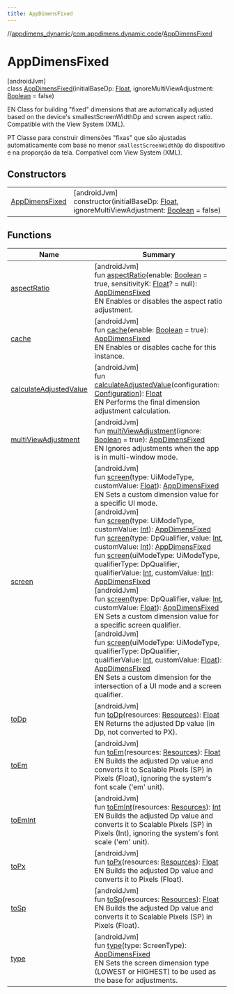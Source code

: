 ```yaml
---
title: AppDimensFixed
---
```

//[appdimens_dynamic](../../../index.html)/[com.appdimens.dynamic.code](../index.html)/[AppDimensFixed](index.html)



# AppDimensFixed



[androidJvm]\
class [AppDimensFixed](index.html)(initialBaseDp: [Float](https://kotlinlang.org/api/core/kotlin-stdlib/kotlin/-float/index.html), ignoreMultiViewAdjustment: [Boolean](https://kotlinlang.org/api/core/kotlin-stdlib/kotlin/-boolean/index.html) = false)

EN Class for building &quot;fixed&quot; dimensions that are automatically adjusted based on the device's smallestScreenWidthDp and screen aspect ratio. Compatible with the View System (XML).



PT Classe para construir dimensões &quot;fixas&quot; que são ajustadas automaticamente com base no menor `smallestScreenWidthDp` do dispositivo e na proporção da tela. Compatível com View System (XML).



## Constructors


| | |
|---|---|
| [AppDimensFixed](-app-dimens-fixed.html) | [androidJvm]<br>constructor(initialBaseDp: [Float](https://kotlinlang.org/api/core/kotlin-stdlib/kotlin/-float/index.html), ignoreMultiViewAdjustment: [Boolean](https://kotlinlang.org/api/core/kotlin-stdlib/kotlin/-boolean/index.html) = false) |


## Functions


| Name | Summary |
|---|---|
| [aspectRatio](aspect-ratio.html) | [androidJvm]<br>fun [aspectRatio](aspect-ratio.html)(enable: [Boolean](https://kotlinlang.org/api/core/kotlin-stdlib/kotlin/-boolean/index.html) = true, sensitivityK: [Float](https://kotlinlang.org/api/core/kotlin-stdlib/kotlin/-float/index.html)? = null): [AppDimensFixed](index.html)<br>EN Enables or disables the aspect ratio adjustment. |
| [cache](cache.html) | [androidJvm]<br>fun [cache](cache.html)(enable: [Boolean](https://kotlinlang.org/api/core/kotlin-stdlib/kotlin/-boolean/index.html) = true): [AppDimensFixed](index.html)<br>EN Enables or disables cache for this instance. |
| [calculateAdjustedValue](calculate-adjusted-value.html) | [androidJvm]<br>fun [calculateAdjustedValue](calculate-adjusted-value.html)(configuration: [Configuration](https://developer.android.com/reference/kotlin/android/content/res/Configuration.html)): [Float](https://kotlinlang.org/api/core/kotlin-stdlib/kotlin/-float/index.html)<br>EN Performs the final dimension adjustment calculation. |
| [multiViewAdjustment](multi-view-adjustment.html) | [androidJvm]<br>fun [multiViewAdjustment](multi-view-adjustment.html)(ignore: [Boolean](https://kotlinlang.org/api/core/kotlin-stdlib/kotlin/-boolean/index.html) = true): [AppDimensFixed](index.html)<br>EN Ignores adjustments when the app is in multi-window mode. |
| [screen](screen.html) | [androidJvm]<br>fun [screen](screen.html)(type: UiModeType, customValue: [Float](https://kotlinlang.org/api/core/kotlin-stdlib/kotlin/-float/index.html)): [AppDimensFixed](index.html)<br>EN Sets a custom dimension value for a specific UI mode.<br>[androidJvm]<br>fun [screen](screen.html)(type: UiModeType, customValue: [Int](https://kotlinlang.org/api/core/kotlin-stdlib/kotlin/-int/index.html)): [AppDimensFixed](index.html)<br>fun [screen](screen.html)(type: DpQualifier, value: [Int](https://kotlinlang.org/api/core/kotlin-stdlib/kotlin/-int/index.html), customValue: [Int](https://kotlinlang.org/api/core/kotlin-stdlib/kotlin/-int/index.html)): [AppDimensFixed](index.html)<br>fun [screen](screen.html)(uiModeType: UiModeType, qualifierType: DpQualifier, qualifierValue: [Int](https://kotlinlang.org/api/core/kotlin-stdlib/kotlin/-int/index.html), customValue: [Int](https://kotlinlang.org/api/core/kotlin-stdlib/kotlin/-int/index.html)): [AppDimensFixed](index.html)<br>[androidJvm]<br>fun [screen](screen.html)(type: DpQualifier, value: [Int](https://kotlinlang.org/api/core/kotlin-stdlib/kotlin/-int/index.html), customValue: [Float](https://kotlinlang.org/api/core/kotlin-stdlib/kotlin/-float/index.html)): [AppDimensFixed](index.html)<br>EN Sets a custom dimension value for a specific screen qualifier.<br>[androidJvm]<br>fun [screen](screen.html)(uiModeType: UiModeType, qualifierType: DpQualifier, qualifierValue: [Int](https://kotlinlang.org/api/core/kotlin-stdlib/kotlin/-int/index.html), customValue: [Float](https://kotlinlang.org/api/core/kotlin-stdlib/kotlin/-float/index.html)): [AppDimensFixed](index.html)<br>EN Sets a custom dimension for the intersection of a UI mode and a screen qualifier. |
| [toDp](to-dp.html) | [androidJvm]<br>fun [toDp](to-dp.html)(resources: [Resources](https://developer.android.com/reference/kotlin/android/content/res/Resources.html)): [Float](https://kotlinlang.org/api/core/kotlin-stdlib/kotlin/-float/index.html)<br>EN Returns the adjusted Dp value (in Dp, not converted to PX). |
| [toEm](to-em.html) | [androidJvm]<br>fun [toEm](to-em.html)(resources: [Resources](https://developer.android.com/reference/kotlin/android/content/res/Resources.html)): [Float](https://kotlinlang.org/api/core/kotlin-stdlib/kotlin/-float/index.html)<br>EN Builds the adjusted Dp value and converts it to Scalable Pixels (SP) in Pixels (Float), ignoring the system's font scale ('em' unit). |
| [toEmInt](to-em-int.html) | [androidJvm]<br>fun [toEmInt](to-em-int.html)(resources: [Resources](https://developer.android.com/reference/kotlin/android/content/res/Resources.html)): [Int](https://kotlinlang.org/api/core/kotlin-stdlib/kotlin/-int/index.html)<br>EN Builds the adjusted Dp value and converts it to Scalable Pixels (SP) in Pixels (Int), ignoring the system's font scale ('em' unit). |
| [toPx](to-px.html) | [androidJvm]<br>fun [toPx](to-px.html)(resources: [Resources](https://developer.android.com/reference/kotlin/android/content/res/Resources.html)): [Float](https://kotlinlang.org/api/core/kotlin-stdlib/kotlin/-float/index.html)<br>EN Builds the adjusted Dp value and converts it to Pixels (Float). |
| [toSp](to-sp.html) | [androidJvm]<br>fun [toSp](to-sp.html)(resources: [Resources](https://developer.android.com/reference/kotlin/android/content/res/Resources.html)): [Float](https://kotlinlang.org/api/core/kotlin-stdlib/kotlin/-float/index.html)<br>EN Builds the adjusted Dp value and converts it to Scalable Pixels (SP) in Pixels (Float). |
| [type](type.html) | [androidJvm]<br>fun [type](type.html)(type: ScreenType): [AppDimensFixed](index.html)<br>EN Sets the screen dimension type (LOWEST or HIGHEST) to be used as the base for adjustments. |
